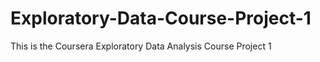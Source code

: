 # Exploratory-Data-Course-Project-1
This is the Coursera Exploratory Data Analysis Course Project 1

